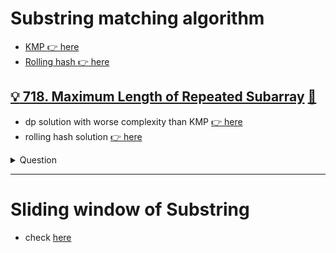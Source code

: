 # Substring matching algorithm

- [KMP :point_right: here](../notes/kmp.md)
- [Rolling hash :point_right: here](../notes/rolling_hash.md)

## [:bulb: 718. Maximum Length of Repeated Subarray](https://leetcode.com/problems/maximum-length-of-repeated-subarray/) [:dart:](max_len_of_repeated_subarray.h)

- dp solution with worse complexity than KMP [:point_right: here](../dp/max_len_of_repeated_subarray_dp.h)
- rolling hash solution [:point_right: here](max_len_of_repeated_subarray_rollinghash.h)

<details><summary markdown="span">Question</summary>

```markdown
Given two integer arrays nums1 and nums2, return the maximum length of a subarray that appears in both arrays.

Example 1:
Input: nums1 = [1,2,3,2,1], nums2 = [3,2,1,4,7]
Output: 3
Explanation: The repeated subarray with maximum length is [3,2,1].

Example 2:
Input: nums1 = [0,0,0,0,0], nums2 = [0,0,0,0,0]
Output: 5
```

</details>

------------------------------------------------------------------------------

# Sliding window of Substring

- check [here](../2_ptrs/README.md#substring-window-algorithm)
